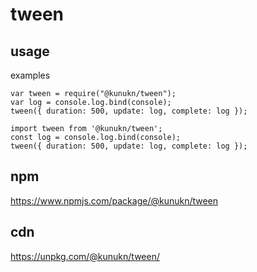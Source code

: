 # tween

## usage

examples

```
var tween = require("@kunukn/tween");
var log = console.log.bind(console);
tween({ duration: 500, update: log, complete: log });
```

```
import tween from '@kunukn/tween';
const log = console.log.bind(console);
tween({ duration: 500, update: log, complete: log });
```

## npm

https://www.npmjs.com/package/@kunukn/tween

## cdn

https://unpkg.com/@kunukn/tween/

